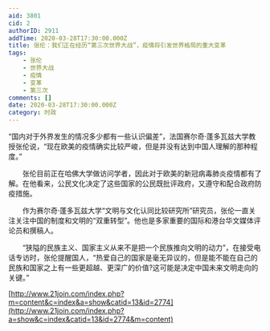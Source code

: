 ```yaml
---
aid: 3801
cid: 2
authorID: 2911
addTime: 2020-03-28T17:30:00.000Z
title: 张伦：我们正在经历“第三次世界大战”，疫情将引发世界格局的重大变革
tags:
    - 张伦
    - 世界大战
    - 疫情
    - 变革
    - 第三次
comments: []
date: 2020-03-28T17:30:00.000Z
category: 时政
---
```


“国内对于外界发生的情况多少都有一些认识偏差”，法国赛尔奇·蓬多瓦兹大学教授张伦说，“现在欧美的疫情确实比较严峻，但是并没有达到中国人理解的那种程度。”

　　张伦目前正在哈佛大学做访问学者，因此对于欧美的新冠病毒肺炎疫情都有了解。在他看来，公民文化决定了这些国家的公民既批评政府，又遵守和配合政府防疫措施。

　　作为赛尔奇·蓬多瓦兹大学“文明与文化认同比较研究所”研究员，张伦一直关注关注中国的制度和文明的“双重转型”。他也是多家重要的国际和港台华文媒体评论员和撰稿人。

　　“狭隘的民族主义、国家主义从来不是把一个民族推向文明的动力”，在接受电话专访时，张伦提醒国人，“热爱自己的国家是毫无异议的，但是能不能在自己的民族和国家之上有一些更超越、更深广的价值?这可能是决定中国未来文明走向的关键。”

[http://www.21join.com/index.php?m=content&c=index&a=show&catid=13&id=2774](http://www.21join.com/index.php?a=show&c=index&catid=13&id=2774&m=content)
